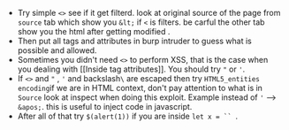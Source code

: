 - Try simple `<>` see if it get filterd. look at original source of the page from `source` tab which show you `&lt;` if `<` is filters. be carful the other tab show you the html after getting modified .
- Then put all tags and attributes in burp intruder to guess what is possible and allowed.
- Sometimes you didn't need `<>` to perform XSS, that is the case when you dealing with [[Inside tag attributes]]. You should try `"` or `'`.
- If  `<>` and `"` , `'`  and  backslash`\` are escaped then try `HTML5_entities encoding`if we are in HTML context,
  don't pay attention to what is in `Source` look at inspect when doing this exploit. Example instead of `'` --> `&apos;`. this is useful to inject code in javascript.
- After all of that try `$(alert(1))` if you are inside `let x = `` `.
